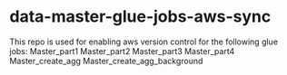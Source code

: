 # data-master-glue-jobs-aws-sync
This repo is used for enabling aws version control for the following glue jobs:
Master_part1
Master_part2
Master_part3
Master_part4
Master_create_agg
Master_create_agg_background
